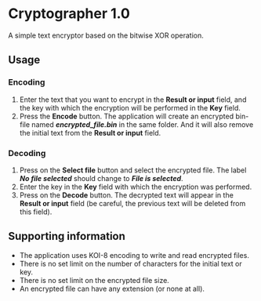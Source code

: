 # Cryptographer 1.0

A simple text encryptor based on the bitwise XOR operation.

## Usage
### Encoding
1) Enter the text that you want to encrypt in the **Result or input** field, and the key with which the encryption will be performed in the **Key** field.
2) Press the **Encode** button. The application will create an encrypted bin-file named ***encrypted_file.bin*** in the same folder. And it will also remove the initial text from the **Result or input** field.
### Decoding
1) Press on the **Select file** button and select the encrypted file. The label ***No file selected*** should change to ***File is selected***.
2) Enter the key in the **Key** field with which the encryption was performed.
3) Press on the **Decode** button. The decrypted text will appear in the **Result or input** field (be careful, the previous text will be deleted from this field).

## Supporting information
* The application uses KOI-8 encoding to write and read encrypted files.
* There is no set limit on the number of characters for the initial text or key.
* There is no set limit on the encrypted file size.
* An encrypted file can have any extension (or none at all).